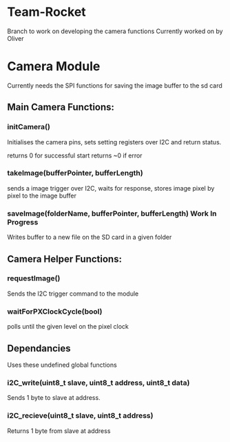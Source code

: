 # Team-Rocket

Branch to work on developing the camera functions
Currently worked on by Oliver


# Camera Module
Currently needs the SPI functions for saving the image buffer to the sd card

## Main Camera Functions:

### initCamera()
Initialises the camera pins, sets setting registers over I2C and return status.

returns 0 for successful start
returns ~0 if error

<!-- Unsure about buffers, what extent? -->
### takeImage(bufferPointer, bufferLength)
sends a image trigger over I2C, waits for response, stores image pixel by pixel to the image buffer


### saveImage(folderName, bufferPointer, bufferLength) Work In Progress
Writes buffer to a new file on the SD card in a given folder


## Camera Helper Functions:

### requestImage()
Sends the I2C trigger command to the module

### waitForPXClockCycle(bool)
polls until the given level on the pixel clock


## Dependancies
Uses these undefined global functions

### i2C_write(uint8_t slave, uint8_t address, uint8_t data)
Sends 1 byte to slave at address.

### i2C_recieve(uint8_t slave, uint8_t address)
Returns 1 byte from slave at address
